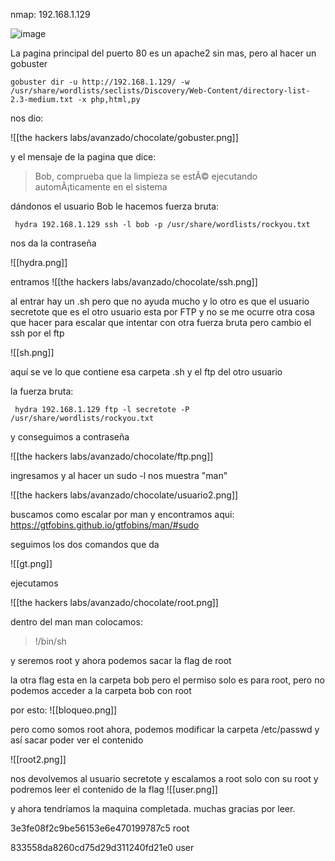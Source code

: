 nmap: 192.168.1.129

![image](https://github.com/user-attachments/assets/d17ebd57-216c-46bd-aece-555b03dab70c)

La pagina principal del puerto 80 es un apache2 sin mas, pero al hacer un gobuster

    gobuster dir -u http://192.168.1.129/ -w /usr/share/wordlists/seclists/Discovery/Web-Content/directory-list-2.3-medium.txt -x php,html,py 

nos dio: 

![[the hackers labs/avanzado/chocolate/gobuster.png]]

y el mensaje de la pagina que dice:
>  Bob, comprueba que la limpieza se estÃ© ejecutando automÃ¡ticamente en el sistema

dándonos el usuario Bob
le hacemos fuerza bruta:

     hydra 192.168.1.129 ssh -l bob -p /usr/share/wordlists/rockyou.txt

nos da la contraseña

![[hydra.png]]

entramos
![[the hackers labs/avanzado/chocolate/ssh.png]]

al entrar hay un .sh pero que no ayuda mucho y lo otro es que el usuario secretote que es el otro usuario esta por FTP y no se me ocurre otra cosa que hacer para escalar que intentar con otra fuerza bruta pero cambio el ssh por el ftp

![[sh.png]]

aquí se ve lo que contiene esa carpeta .sh y el ftp del otro usuario

la fuerza bruta: 

     hydra 192.168.1.129 ftp -l secretote -P /usr/share/wordlists/rockyou.txt

y conseguimos a contraseña

![[the hackers labs/avanzado/chocolate/ftp.png]]

ingresamos y al hacer un sudo -l nos muestra "man"

![[the hackers labs/avanzado/chocolate/usuario2.png]]

buscamos como escalar por man y encontramos aqui: https://gtfobins.github.io/gtfobins/man/#sudo

seguimos los dos comandos que da

![[gt.png]]

ejecutamos 

![[the hackers labs/avanzado/chocolate/root.png]]

dentro del man man colocamos: 
> !/bin/sh

y seremos root y ahora podemos sacar la flag de root

la otra flag esta en la carpeta bob pero el permiso solo es para root, pero no podemos acceder a la carpeta bob con root

por esto: 
![[bloqueo.png]]

pero como somos root ahora, podemos modificar la carpeta /etc/passwd y así sacar poder ver el contenido

![[root2.png]]

nos devolvemos al usuario secretote y escalamos a root solo con su root
y podremos leer el contenido de la flag
![[user.png]]

y ahora tendríamos la maquina completada. muchas gracias por leer. 

3e3fe08f2c9be56153e6e470199787c5 root

833558da8260cd75d29d311240fd21e0 user 
